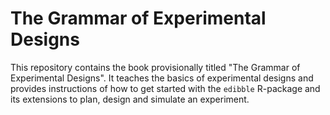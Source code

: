 
# The Grammar of Experimental Designs

This repository contains the book provisionally titled "The Grammar of Experimental Designs". It teaches the basics of experimental designs and provides instructions of how to get started with the `edibble` R-package and its extensions to plan, design and simulate an experiment. 
